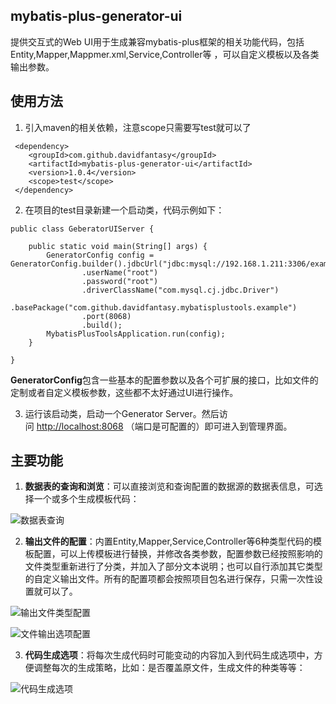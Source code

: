 ## mybatis-plus-generator-ui
 提供交互式的Web UI用于生成兼容mybatis-plus框架的相关功能代码，包括Entity,Mapper,Mappmer.xml,Service,Controller等
 ，可以自定义模板以及各类输出参数。
 
## 使用方法

1.  引入maven的相关依赖，注意scope只需要写test就可以了

```text-xml
 <dependency>
    <groupId>com.github.davidfantasy</groupId>
    <artifactId>mybatis-plus-generator-ui</artifactId>
    <version>1.0.4</version>
    <scope>test</scope>
 </dependency>
```

2.  在项目的test目录新建一个启动类，代码示例如下：

```source-java
public class GeberatorUIServer {

    public static void main(String[] args) {
        GeneratorConfig config = GeneratorConfig.builder().jdbcUrl("jdbc:mysql://192.168.1.211:3306/example")
                .userName("root")
                .password("root")
                .driverClassName("com.mysql.cj.jdbc.Driver")
                .basePackage("com.github.davidfantasy.mybatisplustools.example")
                .port(8068)
                .build();
        MybatisPlusToolsApplication.run(config);
    }

}
```

**GeneratorConfig**包含一些基本的配置参数以及各个可扩展的接口，比如文件的定制或者自定义模板参数，这些都不太好通过UI进行操作。

3.  运行该启动类，启动一个Generator Server。然后访问 [http://localhost:8068](http://localhost:8068/) （端口是可配置的）即可进入到管理界面。
## 主要功能
1. **数据表的查询和浏览**：可以直接浏览和查询配置的数据源的数据表信息，可选择一个或多个生成模板代码：

![数据表查询](https://gitee.com/davidfantasy/mybatis-plus-generator-ui/raw/master/imgs/table-list.png)

2. **输出文件的配置**：内置Entity,Mapper,Service,Controller等6种类型代码的模板配置，可以上传模板进行替换，并修改各类参数，配置参数已经按照影响的文件类型重新进行了分类，并加入了部分文本说明；也可以自行添加其它类型的自定义输出文件。所有的配置项都会按照项目包名进行保存，只需一次性设置就可以了。

![输出文件类型配置](https://gitee.com/davidfantasy/mybatis-plus-generator-ui/raw/master/imgs/output-config.png)

![文件输出选项配置](https://gitee.com/davidfantasy/mybatis-plus-generator-ui/raw/master/imgs/strategy.png)

3. **代码生成选项**：将每次生成代码时可能变动的内容加入到代码生成选项中，方便调整每次的生成策略，比如：是否覆盖原文件，生成文件的种类等等：

![代码生成选项](https://gitee.com/davidfantasy/mybatis-plus-generator-ui/raw/master/imgs/generator-options.png)
